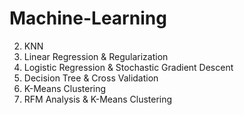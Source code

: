 # Machine-Learning

2. KNN
3. Linear Regression & Regularization
4. Logistic Regression & Stochastic Gradient Descent
5. Decision Tree & Cross Validation
6. K-Means Clustering
7. RFM Analysis & K-Means Clustering
